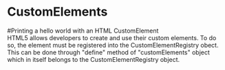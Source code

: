# CustomElements
#Printing a hello world with an HTML CustomElement   
  HTML5 allows developers to create and use their custom elements. To do so, the element must be registered into the CustomElementRegistry obect.   
  This can be done through "define" method of "customElements" object which in itself belongs to the CustomElementRegistry object.
